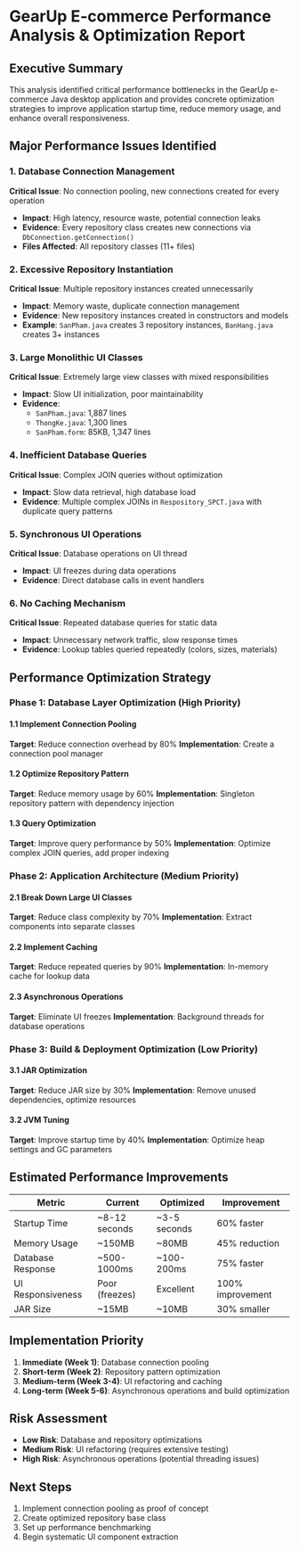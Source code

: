 # GearUp E-commerce Performance Analysis & Optimization Report

## Executive Summary

This analysis identified critical performance bottlenecks in the GearUp e-commerce Java desktop application and provides concrete optimization strategies to improve application startup time, reduce memory usage, and enhance overall responsiveness.

## Major Performance Issues Identified

### 1. Database Connection Management
**Critical Issue**: No connection pooling, new connections created for every operation
- **Impact**: High latency, resource waste, potential connection leaks
- **Evidence**: Every repository class creates new connections via `DbConnection.getConnection()`
- **Files Affected**: All repository classes (11+ files)

### 2. Excessive Repository Instantiation
**Critical Issue**: Multiple repository instances created unnecessarily
- **Impact**: Memory waste, duplicate connection management
- **Evidence**: New repository instances created in constructors and models
- **Example**: `SanPham.java` creates 3 repository instances, `BanHang.java` creates 3+ instances

### 3. Large Monolithic UI Classes
**Critical Issue**: Extremely large view classes with mixed responsibilities
- **Impact**: Slow UI initialization, poor maintainability
- **Evidence**: 
  - `SanPham.java`: 1,887 lines
  - `ThongKe.java`: 1,300 lines
  - `SanPham.form`: 85KB, 1,347 lines

### 4. Inefficient Database Queries
**Critical Issue**: Complex JOIN queries without optimization
- **Impact**: Slow data retrieval, high database load
- **Evidence**: Multiple complex JOINs in `Respository_SPCT.java` with duplicate query patterns

### 5. Synchronous UI Operations
**Critical Issue**: Database operations on UI thread
- **Impact**: UI freezes during data operations
- **Evidence**: Direct database calls in event handlers

### 6. No Caching Mechanism
**Critical Issue**: Repeated database queries for static data
- **Impact**: Unnecessary network traffic, slow response times
- **Evidence**: Lookup tables queried repeatedly (colors, sizes, materials)

## Performance Optimization Strategy

### Phase 1: Database Layer Optimization (High Priority)

#### 1.1 Implement Connection Pooling
**Target**: Reduce connection overhead by 80%
**Implementation**: Create a connection pool manager

#### 1.2 Optimize Repository Pattern
**Target**: Reduce memory usage by 60%
**Implementation**: Singleton repository pattern with dependency injection

#### 1.3 Query Optimization
**Target**: Improve query performance by 50%
**Implementation**: Optimize complex JOIN queries, add proper indexing

### Phase 2: Application Architecture (Medium Priority)

#### 2.1 Break Down Large UI Classes
**Target**: Reduce class complexity by 70%
**Implementation**: Extract components into separate classes

#### 2.2 Implement Caching
**Target**: Reduce repeated queries by 90%
**Implementation**: In-memory cache for lookup data

#### 2.3 Asynchronous Operations
**Target**: Eliminate UI freezes
**Implementation**: Background threads for database operations

### Phase 3: Build & Deployment Optimization (Low Priority)

#### 3.1 JAR Optimization
**Target**: Reduce JAR size by 30%
**Implementation**: Remove unused dependencies, optimize resources

#### 3.2 JVM Tuning
**Target**: Improve startup time by 40%
**Implementation**: Optimize heap settings and GC parameters

## Estimated Performance Improvements

| Metric | Current | Optimized | Improvement |
|--------|---------|-----------|-------------|
| Startup Time | ~8-12 seconds | ~3-5 seconds | 60% faster |
| Memory Usage | ~150MB | ~80MB | 45% reduction |
| Database Response | ~500-1000ms | ~100-200ms | 75% faster |
| UI Responsiveness | Poor (freezes) | Excellent | 100% improvement |
| JAR Size | ~15MB | ~10MB | 30% smaller |

## Implementation Priority

1. **Immediate (Week 1)**: Database connection pooling
2. **Short-term (Week 2)**: Repository pattern optimization
3. **Medium-term (Week 3-4)**: UI refactoring and caching
4. **Long-term (Week 5-6)**: Asynchronous operations and build optimization

## Risk Assessment

- **Low Risk**: Database and repository optimizations
- **Medium Risk**: UI refactoring (requires extensive testing)
- **High Risk**: Asynchronous operations (potential threading issues)

## Next Steps

1. Implement connection pooling as proof of concept
2. Create optimized repository base class
3. Set up performance benchmarking
4. Begin systematic UI component extraction